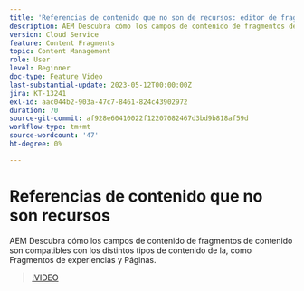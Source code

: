 ```yaml
---
title: 'Referencias de contenido que no son de recursos: editor de fragmentos de contenido'
description: AEM Descubra cómo los campos de contenido de fragmentos de contenido son compatibles con los distintos tipos de contenido de la, como Fragmentos de experiencias y Páginas.
version: Cloud Service
feature: Content Fragments
topic: Content Management
role: User
level: Beginner
doc-type: Feature Video
last-substantial-update: 2023-05-12T00:00:00Z
jira: KT-13241
exl-id: aac044b2-903a-47c7-8461-824c43902972
duration: 70
source-git-commit: af928e60410022f12207082467d3bd9b818af59d
workflow-type: tm+mt
source-wordcount: '47'
ht-degree: 0%

---
```


# Referencias de contenido que no son recursos

AEM Descubra cómo los campos de contenido de fragmentos de contenido son compatibles con los distintos tipos de contenido de la, como Fragmentos de experiencias y Páginas.

>[!VIDEO](https://video.tv.adobe.com/v/3419313/?learn=on)

